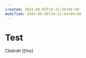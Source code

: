 ```yaml
---
created: 2024-09-05T14:21:58+04:00
modified: 2024-09-05T14:22:44+04:00
---
```


# Test

Cbdndn [[fox]
